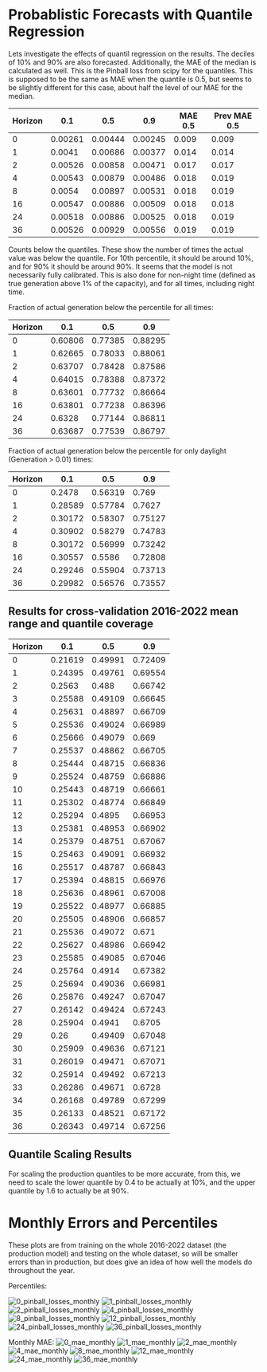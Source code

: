 

# Probablistic Forecasts with Quantile Regression

Lets investigate the effects of quantil regression on the results. The deciles of 10% and 90% are also forecasted.
Additionally, the MAE of the median is calculated as well. This is the Pinball loss from scipy for the quantiles.
This is supposed to be the same as MAE when the quantile is 0.5, but seems to be slightly different for this case, about half the level of
our MAE for the median.

| Horizon | 0.1   | 0.5   | 0.9   | MAE 0.5 | Prev MAE 0.5 |
|---------|-------|-------|-------|---------|---------|
| 0       | 0.00261 | 0.00444 | 0.00245 | 0.009   | 0.009 |
| 1       | 0.0041 | 0.00686 | 0.00377 | 0.014   | 0.014 |
| 2       | 0.00526 | 0.00858 | 0.00471 | 0.017   | 0.017 |
| 4       | 0.00543 | 0.00879 | 0.00486 | 0.018   | 0.019 |
| 8       | 0.0054 | 0.00897 | 0.00531 | 0.018   | 0.019 |
| 16      | 0.00547 | 0.00886 | 0.00509 | 0.018   | 0.018 |
| 24      | 0.00518 | 0.00886 | 0.00525 | 0.018   | 0.019 |
| 36      | 0.00526 | 0.00929 | 0.00556 | 0.019   | 0.019 |

Counts below the quantiles. These show the number of times the actual value was below the quantile.
For 10th percentile, it should be around 10%, and for 90% it should be around 90%. It seems that the model
is not necessarily fully calibrated. This is also done for non-night time (defined as true generation above 1% of the capacity), and
for all times, including night time.

Fraction of actual generation below the percentile for all times:

| Horizon | 0.1   | 0.5      | 0.9      |
|---------|-------|----------|----------|
| 0       | 0.60806 | 0.77385  | 0.88295  |
| 1       | 0.62665 | 0.78033  | 0.88061  |
| 2       | 0.63707 | 0.78428  | 0.87586  |
| 4       | 0.64015 | 0.78388  | 0.87372  |
| 8       | 0.63601 | 0.77732  | 0.86664  |
| 16      | 0.63801 | 0.77238    | 0.86396  |
| 24      | 0.6328 | 0.77144    | 0.86811  |
| 36      | 0.63687 | 0.77539   | 0.86797  |

Fraction of actual generation below the percentile for only daylight (Generation > 0.01) times:

| Horizon | 0.1   | 0.5   | 0.9   |
|---------|-------|-------|-------|
| 0       | 0.2478 | 0.56319| 0.769 |
| 1       | 0.28589| 0.57784 | 0.7627 |
| 2       | 0.30172 | 0.58307 | 0.75127 |
| 4       | 0.30902 | 0.58279 | 0.74783 |
| 8       | 0.30172 | 0.56999 | 0.73242 |
| 16      | 0.30557 | 0.5586 | 0.72808 |
| 24      | 0.29246 | 0.55904 | 0.73713 |
| 36      | 0.29982 | 0.56576 | 0.73557 |

## Results for cross-validation 2016-2022 mean range and quantile coverage

| Horizon | 0.1     | 0.5     | 0.9     |
|---------|---------|---------|---------|
| 0       | 0.21619 | 0.49991 | 0.72409 |
| 1       | 0.24395 | 0.49761 | 0.69554 |
| 2       | 0.2563  | 0.488   | 0.66742 |
| 3       | 0.25588 | 0.49109 | 0.66645 |
| 4       | 0.25631 | 0.48897 | 0.66709 |
| 5       | 0.25536 | 0.49024 | 0.66989 |
| 6       | 0.25666 | 0.49079 | 0.669   |
| 7       | 0.25537 | 0.48862 | 0.66705 |
| 8       | 0.25444 | 0.48715 | 0.66836 |
| 9       | 0.25524 | 0.48759 | 0.66886 |
| 10      | 0.25443 | 0.48719 | 0.66661 |
| 11      | 0.25302 | 0.48774 | 0.66849 |
| 12      | 0.25294 | 0.4895  | 0.66953 |
| 13      | 0.25381 | 0.48953 | 0.66902 |
| 14      | 0.25379 | 0.48751 | 0.67067 |
| 15      | 0.25463 | 0.49091 | 0.66932 |
| 16      | 0.25517 | 0.48787 | 0.66843 |
| 17      | 0.25394 | 0.48815 | 0.66976 |
| 18      | 0.25636 | 0.48961 | 0.67008 |
| 19      | 0.25522 | 0.48977 | 0.66885 |
| 20      | 0.25505 | 0.48906 | 0.66857 |
| 21      | 0.25536 | 0.49072 | 0.671   |
| 22      | 0.25627 | 0.48986 | 0.66942 |
| 23      | 0.25585 | 0.49085 | 0.67046 |
| 24      | 0.25764 | 0.4914  | 0.67382 |
| 25      | 0.25694 | 0.49036 | 0.66981 |
| 26      | 0.25876 | 0.49247 | 0.67047 |
| 27      | 0.26142 | 0.49424 | 0.67243 |
| 28      | 0.25904 | 0.4941  | 0.6705  |
| 29      | 0.26    | 0.49409 | 0.67048 |
| 30      | 0.25909 | 0.49636 | 0.67121 |
| 31      | 0.26019 | 0.49471 | 0.67071 |
| 32      | 0.25914 | 0.49492 | 0.67213 |
| 33      | 0.26286 | 0.49671 | 0.6728  |
| 34      | 0.26168 | 0.49789 | 0.67299 |
| 35      | 0.26133 | 0.48521 | 0.67172 |
| 36      | 0.26343 | 0.49714 | 0.67256 |


## Quantile Scaling Results

For scaling the production quantiles to be more accurate, from this, we need to scale
the lower quantile by 0.4 to be actually at 10%, and the upper quantile by 1.6 to actually be at 90%.


# Monthly Errors and Percentiles

These plots are from training on the whole 2016-2022 dataset (the production model) and testing on the whole dataset, so will be smaller errors than in production, but does give an idea of how well the models do throughout the year.

Percentiles:

![0_pinball_losses_monthly](https://github.com/openclimatefix/uk-pv-national-xg/assets/7170359/d02fc568-df2d-4989-9fcb-3ef0264a288b)
![1_pinball_losses_monthly](https://github.com/openclimatefix/uk-pv-national-xg/assets/7170359/fded24d7-2536-4153-b3ff-1e7382865acb)
![2_pinball_losses_monthly](https://github.com/openclimatefix/uk-pv-national-xg/assets/7170359/8294efac-8c91-4264-9816-a67092c155d5)
![4_pinball_losses_monthly](https://github.com/openclimatefix/uk-pv-national-xg/assets/7170359/9fbf9199-4bc0-4df7-8678-2e1e9138a276)
![8_pinball_losses_monthly](https://github.com/openclimatefix/uk-pv-national-xg/assets/7170359/0b99f433-0d9c-4c45-8185-bf6c0c91ed32)
![12_pinball_losses_monthly](https://github.com/openclimatefix/uk-pv-national-xg/assets/7170359/f563a760-6a89-4716-9a24-2581d424fce5)
![24_pinball_losses_monthly](https://github.com/openclimatefix/uk-pv-national-xg/assets/7170359/27b92f86-b1da-45a6-a939-a0cd9ca8707e)
![36_pinball_losses_monthly](https://github.com/openclimatefix/uk-pv-national-xg/assets/7170359/7692993b-b208-4351-8a48-cfe8b12e968a)


Monthly MAE:
![0_mae_monthly](https://github.com/openclimatefix/uk-pv-national-xg/assets/7170359/2736fafb-1fe7-45a0-84f6-bb9dfb2dfddc)
![1_mae_monthly](https://github.com/openclimatefix/uk-pv-national-xg/assets/7170359/07232ed6-fceb-47d5-b7f2-e0089869e210)
![2_mae_monthly](https://github.com/openclimatefix/uk-pv-national-xg/assets/7170359/f2c4b156-c388-4417-9548-aad49f8de89b)
![4_mae_monthly](https://github.com/openclimatefix/uk-pv-national-xg/assets/7170359/3267aeb4-228c-4c23-9678-a45e0ad696ed)
![8_mae_monthly](https://github.com/openclimatefix/uk-pv-national-xg/assets/7170359/9714f916-9d2e-401b-a493-710481a2a57a)
![12_mae_monthly](https://github.com/openclimatefix/uk-pv-national-xg/assets/7170359/a5373018-6a1e-4a5a-870f-d49c60af9284)
![24_mae_monthly](https://github.com/openclimatefix/uk-pv-national-xg/assets/7170359/50ab93e5-43ac-474d-98e9-9e85a04d6417)
![36_mae_monthly](https://github.com/openclimatefix/uk-pv-national-xg/assets/7170359/27b3b980-d394-4a5c-bd1f-43460291651f)


